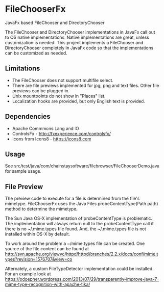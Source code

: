 # FileChooserFx
JavaFx based FileChooser and DirectoryChooser

The FileChooser and DirectoryChooser implementations in JavaFx call out to OS native implementations.
Native implementations are great, unless customization is needed. This project implements a FileChooser
and DirectoryChooser completely in JavaFx code so that the implementations can be customized as needed.

## Limitations
* The FileChooser does not support multifile select.
* There are file previews implemented for jpg, png and text files. Other file previews can be plugged in.
* Unix mountpoints do not show in "Places" list.
* Localization hooks are provided, but only English text is provided.

## Dependencies
* Apache Commmons Lang and IO
* ControlsFx - http://fxexperience.com/controlsfx/
* Icons from Icons8 - https://icons8.com

## Usage
See src/test/java/com/chainstaysoftware/filebrowser/FileChooserDemo.java for sample usage.

## File Preview
The preview code to execute for a file is determined from the file's mimetype.
FileChooserFx uses the Java Files.probeContentType(Path path) method to determine
the mimetype.

The Sun Java OS-X implementation of probeContentType is problematic. The
implementation will always return null to the probeContentType
call if there is no ~/.mime.types file found. And, the ~/.mime.types file is
not installed within OS-X by default.

To work around the problem a ~/mime.types file can be created. One source of the
file content  can be found at
http://svn.apache.org/viewvc/httpd/httpd/branches/2.2.x/docs/conf/mime.types?revision=1576707&view=co

Alternately, a custom FileTypeDetector implementation could be installed.
For an example look at https://odoepner.wordpress.com/2013/07/29/transparently-improve-java-7-mime-type-recognition-with-apache-tika/
